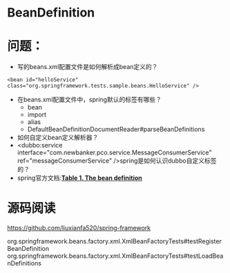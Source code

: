 # BeanDefinition



# 问题：

- 写的beans.xml配置文件是如何解析成bean定义的？
```
<bean id="helloService" class="org.springframework.tests.sample.beans.HelloService" />
```
- 在beans.xml配置文件中，spring默认的标签有哪些？
  - bean
  - import
  - alias
  - DefaultBeanDefinitionDocumentReader#parseBeanDefinitions
- 如何自定义bean定义解析器？
- <dubbo:service interface="com.newbanker.pco.service.MessageConsumerService" ref="messageConsumerService" />spring是如何认识dubbo自定义标签的？
- spring官方文档:[**Table 1. The bean definition**](https://docs.spring.io/spring-framework/docs/current/reference/html/core.html#beans-definition)





# 源码阅读

https://github.com/liuxianfa520/spring-framework

org.springframework.beans.factory.xml.XmlBeanFactoryTests#testRegisterBeanDefinition
org.springframework.beans.factory.xml.XmlBeanFactoryTests#testLoadBeanDefinitions


